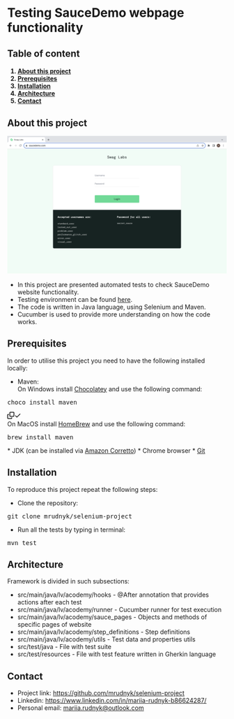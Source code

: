 # Testing SauceDemo webpage functionality 

## Table of content

<h4> <ol>
  <li><a href="#About this project">About this project</a></li>
  <li><a href="#Prerequisites">Prerequisites</a></li>
  <li><a href="#Installation">Installation</a></li>
  <li><a href="#Architecture">Architecture</a></li>
  <li><a href="#Contact">Contact</a></li>
</ol> </h4>

## <a id ="About this project"></a>About this project

<img src="SauceDemo.png">

* In this project are presented automated tests to check SauceDemo website functionality. 
* Testing environment can be found <a href="https://www.saucedemo.com/">here</a>. 
* The code is written in Java language, using Selenium and Maven.
* Cucumber is used to provide more understanding on how the code works.

## <a id = "Prerequisites"></a>Prerequisites

In order to utilise this project you need to have the following installed locally:

* Maven:
<br> On Windows install <a href="https://chocolatey.org/install">Chocolatey</a> and use the following command:
<div class="highlight highlight-source-shell notranslate position-relative overflow-auto" dir="auto"><pre>choco install maven</pre><div class="zeroclipboard-container position-absolute right-0 top-0"><clipboard-copy aria-label="Copy" class="ClipboardButton btn js-clipboard-copy m-2 p-0 tooltipped-no-delay" data-copy-feedback="Copied!" data-tooltip-direction="w" value="choco install maven" tabindex="0" role="button"><svg aria-hidden="true" height="16" viewBox="0 0 16 16" version="1.1" width="16" data-view-component="true" class="octicon octicon-copy js-clipboard-copy-icon m-2"><path d="M0 6.75C0 5.784.784 5 1.75 5h1.5a.75.75 0 0 1 0 1.5h-1.5a.25.25 0 0 0-.25.25v7.5c0 .138.112.25.25.25h7.5a.25.25 0 0 0 .25-.25v-1.5a.75.75 0 0 1 1.5 0v1.5A1.75 1.75 0 0 1 9.25 16h-7.5A1.75 1.75 0 0 1 0 14.25Z"></path><path d="M5 1.75C5 .784 5.784 0 6.75 0h7.5C15.216 0 16 .784 16 1.75v7.5A1.75 1.75 0 0 1 14.25 11h-7.5A1.75 1.75 0 0 1 5 9.25Zm1.75-.25a.25.25 0 0 0-.25.25v7.5c0 .138.112.25.25.25h7.5a.25.25 0 0 0 .25-.25v-7.5a.25.25 0 0 0-.25-.25Z"></path></svg><svg aria-hidden="true" height="16" viewBox="0 0 16 16" version="1.1" width="16" data-view-component="true" class="octicon octicon-check js-clipboard-check-icon color-fg-success d-none m-2"><path d="M13.78 4.22a.75.75 0 0 1 0 1.06l-7.25 7.25a.75.75 0 0 1-1.06 0L2.22 9.28a.751.751 0 0 1 .018-1.042.751.751 0 0 1 1.042-.018L6 10.94l6.72-6.72a.75.75 0 0 1 1.06 0Z"></path></svg></clipboard-copy></div></div>
On MacOS install <a href="https://brew.sh/">HomeBrew</a> and use the following command:
<br> <pre>brew install maven</pre>
* JDK (can be installed via <a href="https://docs.aws.amazon.com/corretto/latest/corretto-11-ug/downloads-list.html">Amazon Corretto</a>)
* Chrome browser
* <a href="https://git-scm.com/downloads">Git</a>

## <a id = "Installation"></a>Installation

To reproduce this project repeat the following steps:

* Clone the repository:
<pre>git clone mrudnyk/selenium-project</pre>
* Run all the tests by typing in terminal:
<pre>mvn test</pre>

## <a id = "Architecture"></a>Architecture
Framework is divided in such subsections:
* src/main/java/lv/acodemy/hooks - @After annotation that provides actions after each test
* src/main/java/lv/acodemy/runner - Cucumber runner for test execution
* src/main/java/lv/acodemy/sauce_pages - Objects and methods of specific pages of website
* src/main/java/lv/acodemy/step_definitions - Step definitions
* src/main/java/lv/acodemy/utils - Test data and properties utils
* src/test/java - File with test suite
* src/test/resources - File with test feature written in Gherkin language

## <a id = "Contact"></a>Contact
* Project link: <a href="https://github.com/mrudnyk/selenium-project">https://github.com/mrudnyk/selenium-project </a>
* Linkedin: <a href="https://www.linkedin.com/in/mariia-rudnyk-b86624287/">https://www.linkedin.com/in/mariia-rudnyk-b86624287/ </a>
* Personal email: <a href="mailto: mariia.rudnyk@outlook.com"> mariia.rudnyk@outlook.com </a>










